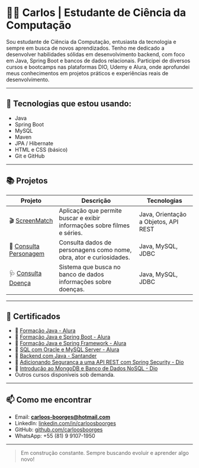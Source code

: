 # 👨‍💻 Carlos | Estudante de Ciência da Computação

Sou estudante de Ciência da Computação, entusiasta da tecnologia e sempre em busca de novos aprendizados. Tenho me dedicado a desenvolver habilidades sólidas em desenvolvimento backend, com foco em Java, Spring Boot e bancos de dados relacionais. Participei de diversos cursos e bootcamps nas plataformas DIO, Udemy e Alura, onde aprofundei meus conhecimentos em projetos práticos e experiências reais de desenvolvimento.

---

## 🚀 Tecnologias que estou usando:

- Java 
- Spring Boot
- MySQL
- Maven
- JPA / Hibernate
- HTML e CSS (básico)
- Git e GitHub

---

## 📚 Projetos

| Projeto | Descrição | Tecnologias |
|--------|-----------|-------------|
| 🎬 [ScreenMatch](https://github.com/carloosboorges/ScreenMatchSeries) | Aplicação que permite buscar e exibir informações sobre filmes e séries. | Java, Orientação a Objetos, API REST |
| 🧙 [Consulta Personagem](https://github.com/carloosboorges/Consulta_Personagem) | Consulta dados de personagens como nome, obra, ator e curiosidades. | Java, MySQL, JDBC |
| 🩺 [Consulta Doença](https://github.com/carloosboorges/Sistema-de-Consulta-de-Informacoes-de-Doencas) | Sistema que busca no banco de dados informações sobre doenças. | Java, MySQL, JDBC |

---

## 🧾 Certificados

- 📜 [Formação Java - Alura](https://cursos.alura.com.br/user/carloos-boorges/degree-java-turma6-one-733558/certificate?lang=en)
- 📜 [Formação Java e Spring Boot - Alura](https://cursos.alura.com.br/user/carloos-boorges/degree-spring-boot-3-475714/certificate)
- 📜 [Formação Java e Spring Framework - Alura](https://cursos.alura.com.br/user/carloos-boorges/degree-spring-framework-turma6-one-733547/certificate?lang=en)
- 📜 [SQL com Oracle e MySQL Server - Alura](https://cursos.alura.com.br/user/carloos-boorges/degree-oracle-mysql-v3983-3983/certificate?lang=en)
- 📜 [Backend com Java - Santander](https://github.com/carloosboorges/meus-certificados/blob/main/Santander%202024%20-%20Backend%20com%20Java.jpeg)
- 📜 [Adicionando Segurança a uma API REST com Spring Security - Dio](https://github.com/carloosboorges/meus-certificados/blob/main/Adicionando%20Seguran%C3%A7a%20a%20uma%20API%20REST%20com%20Spring%20Security.JPG)
- 📜 [Introdução ao MongoDB e Banco de Dados NoSQL - Dio](https://github.com/carloosboorges/meus-certificados/blob/main/Introdu%C3%A7%C3%A3o%20ao%20MongoDB%20e%20Banco%20de%20Dados%20NoSQL.jpg)
- Outros cursos disponíveis sob demanda.

---

## 📫 Como me encontrar

- Email: **carloos-boorges@hotmail.com**
- LinkedIn: [linkedin.com/in/carloosboorges](https://www.linkedin.com/in/carloosboorges/)
- GitHub: [github.com/carloosboorges](https://github.com/carloosboorges)
- WhatsApp: +55 (81) 9 9107-1950


---

> Em construção constante. Sempre buscando evoluir e aprender algo novo!
